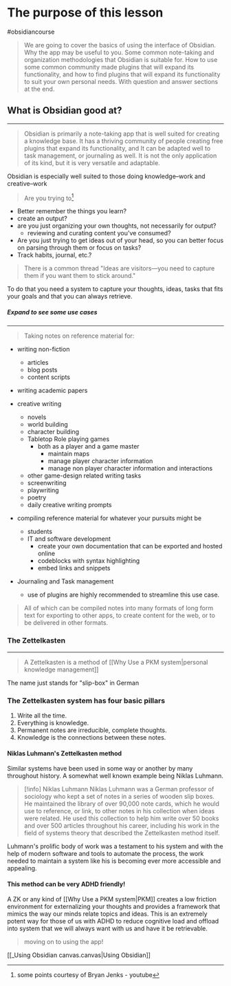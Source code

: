 # The purpose of this lesson

#obsidiancourse 

>We are going to cover the basics of using the interface of Obsidian. Why the app may be useful to you. Some common note-taking and organization methodologies that Obsidian is suitable for.  How to use some common community made plugins that will expand its functionality, and how to find plugins that will expand its functionality to suit your own personal needs. With question and answer sections at the end.

## What is Obsidian good at?
--- 
>Obsidian is primarily a note-taking app that is well suited for creating a knowledge base. It has a thriving community of people creating free plugins that expand its functionality, and It can be adapted well to task management, or journaling as well. It is not the only application of its kind, but it is very versatile and adaptable.

Obsidian is especially well suited to those doing knowledge–work and creative–work 

>Are you trying to[^1]
- Better remember the things you learn?
- create an output?
- are you just organizing your own thoughts, not necessarily for output?
	- reviewing and curating content you've consumed?
- Are you just trying to get ideas out of your head, so you can better focus on parsing through them or focus on tasks?
- Track habits, journal, etc.?

> There is a common thread 
>  "Ideas are visitors—you need to capture them if you want them to stick around."

 To do that you need a system to capture your thoughts, ideas, tasks that fits your goals and that you can always retrieve.



##### Expand to see some use cases
---

>Taking notes on reference material for: 
- writing non-fiction
	- articles
	- blog posts
	- content scripts
- writing academic papers 
- creative writing
	- novels 
	- world building
	- character building
	- Tabletop Role playing games
		- both as a player and a game master
			- maintain maps
			- manage player character information 
			- manage non player character information and interactions
	- other game-design related writing tasks
	- screenwriting
	- playwriting
	- poetry
	- daily creative writing prompts 

- compiling reference material for whatever your pursuits might be
	- students
	- IT and software development
		- create your own documentation that can be exported and hosted online
		- codeblocks with syntax highlighting
		- embed links and snippets 

- Journaling and Task management
	- use of plugins are highly recommended to streamline this use case.

>All of which can be compiled notes into many formats of long form text for exporting to other apps, to create content for the web, or to be delivered in other formats. 

### The Zettelkasten 
---
>A Zettelkasten is a method of [[Why Use a PKM system|personal knowledge management]]

The name just stands for "slip-box" in German

### The Zettelkasten system has four basic pillars

1. Write all the time.
2. Everything is knowledge.
3. Permanent notes are irreducible, complete thoughts.
4. Knowledge is the connections between these notes.


#### Niklas Luhmann's Zettelkasten method

Similar systems have been used in some way or another by many throughout history. A somewhat well known example being Niklas Luhmann.

>[!info] Niklas Luhmann
>Niklas Luhmann was a German professor of sociology who kept a set of notes in a series of wooden slip boxes. He maintained the library of over 90,000 note cards, which he would use to reference, or link, to other notes in his collection when ideas were related. He used this collection to help him write over 50 books and over 500 articles throughout his career, including his work in the field of systems theory that described the Zettelkasten method itself. 

Luhmann's prolific body of work was a testament to his system and with the help of modern software and tools to automate the process, the work needed to maintain a system like his is becoming ever more accessible and appealing.

#### This method can be very ADHD friendly!

A ZK or any kind of [[Why Use a PKM system|PKM]] creates a low friction environment for externalizing your thoughts and provides a framework that mimics the way our minds relate topics and ideas. This is an extremely potent way for those of us with ADHD to reduce cognitive load and offload into system that we will always want with us and have it be retrievable.


> moving on to using the app!


[[_Using Obsidian canvas.canvas|Using Obsidian]]  


[^1]:some points courtesy of Bryan Jenks - youtube